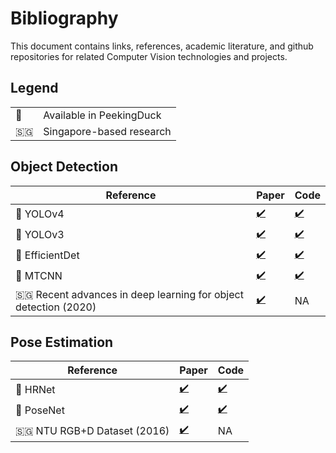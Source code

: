 # Bibliography

This document contains links, references, academic literature, and github repositories for related Computer Vision technologies
and projects.

## Legend
|    |                          |
|----|--------------------------|
| 🦆 | Available in PeekingDuck |
| 🇸🇬 | Singapore-based research |



## Object Detection

| Reference                          | Paper  | Code                                                     |
| -----------------------------------|--------|----------------------------------------------------------|
| 🦆 YOLOv4       | [✔️](http://arxiv.org/abs/2004.10934)  |[✔️](https://github.com/hunglc007/tensorflow-yolov4-tflite) |
| 🦆 YOLOv3       | [✔️](https://arxiv.org/abs/1804.02767) |[✔️](https://github.com/zzh8829/yolov3-tf2)                 |
| 🦆 EfficientDet | [✔️](http://arxiv.org/abs/1911.09070)  |[✔️](https://github.com/xuannianz/EfficientDet)             |
| 🦆 MTCNN | [✔️](https://arxiv.org/ftp/arxiv/papers/1604/1604.02878.pdf) |[✔️](https://github.com/kpzhang93/MTCNN_face_detection_alignment) |
| 🇸🇬 Recent advances in deep learning for object detection (2020)       | [✔️](https://ink.library.smu.edu.sg/sis_research/5096) | NA|


## Pose Estimation

| Reference                          | Paper  | Code                                                     |
| -----------------------------------|--------|----------------------------------------------------------|
| 🦆 HRNet    | [✔️](http://arxiv.org/abs/1908.07919) |[✔️](https://github.com/leoxiaobin/deep-high-resolution-net.pytorch) |
| 🦆 PoseNet  | [✔️](http://arxiv.org/abs/1803.08225) |[✔️](https://github.com/rwightman/posenet-python)                    |
| 🇸🇬 NTU RGB+D Dataset (2016)       | [✔️](https://arxiv.org/abs/1604.02808) | NA|
